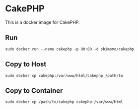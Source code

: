 # CakePHP
This is a docker image for CakePHP.

## Run
```
sudo docker run --name cakephp -p 80:80 -d shimomo/cakephp
```

## Copy to Host
```
sudo docker cp cakephp:/var/www/html/cakephp /path/to
```

## Copy to Container
```
sudo docker cp /path/to/cakephp cakephp:/var/www/html
```
